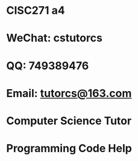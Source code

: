 # CISC271 a4

# WeChat: cstutorcs

# QQ: 749389476

# Email: tutorcs@163.com

# Computer Science Tutor

# Programming Code Help

